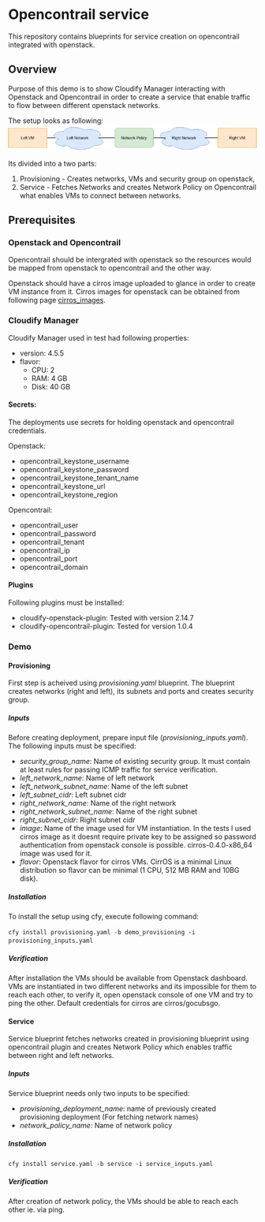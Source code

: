 # Opencontrail service
This repository contains blueprints for service creation on opencontrail integrated with openstack.

## Overview
Purpose of this demo is to show Cloudify Manager interacting with Openstack and Opencontrail
in order to create a service that enable traffic to flow between different openstack networks.

The setup looks as following:\
![setup](opencontrail%20demo.png)

Its divided into a two parts:
1. Provisioning - Creates networks, VMs and security group on openstack,
2. Service - Fetches Networks and creates Network Policy on Opencontrail what enables VMs to connect between networks.

## Prerequisites

### Openstack and Opencontrail
Opencontrail should be intergrated with openstack so the resources would be mapped from openstack to opencontrail
and the other way.

Openstack should have a cirros image uploaded to glance in order to create VM instance from it.
Cirros images for openstack can be obtained from following page [cirros_images](http://download.cirros-cloud.net/).

### Cloudify Manager
Cloudify Manager used in test had following properties:
- version:  4.5.5
- flavor:
    - CPU: 2
    - RAM: 4 GB
    - Disk: 40 GB

#### Secrets:
The deployments use secrets for holding openstack and opencontrail credentials.

Openstack:
- opencontrail_keystone_username
- opencontrail_keystone_password
- opencontrail_keystone_tenant_name
- opencontrail_keystone_url
- opencontrail_keystone_region

Opencontrail:
- opencontrail_user
- opencontrail_password
- opencontrail_tenant
- opencontrail_ip
- opencontrail_port
- opencontrail_domain

#### Plugins
Following plugins must be installed:
- cloudify-openstack-plugin: Tested with version 2.14.7
- cloudify-opencontrail-plugin: Tested for version 1.0.4


### Demo

#### Provisioning
First step is acheived using *provisioning.yaml* blueprint.
The blueprint creates networks (right and left), its subnets and ports and creates security group.

##### Inputs
Before creating deployment, prepare input file (*provisioning_inputs.yaml*). The following inputs must be specified:
- *security_group_name*: Name of existing security group. It must contain at least rules for passing ICMP traffic for service verification.
- *left_network_name*: Name of left network
- *left_network_subnet_name*: Name of the left subnet
- *left_subnet_cidr*: Left subnet cidr
- *right_network_name*: Name of the right network
- *right_network_subnet_name*: Name of the right subnet
- *right_subnet_cidr*: Right subnet cidr
- *image*: Name of the image used for VM instantiation.
In the tests I used cirros image as it doesnt require private key to be assigned so password authentication from openstack console is possible.
cirros-0.4.0-x86_64 image was used for it.
- *flavor*: Openstack flavor for cirros VMs.
CirrOS is a minimal Linux distribution so flavor can be minimal (1 CPU, 512 MB RAM and 10BG disk).

##### Installation
To install the setup using cfy, execute following command:

``cfy install provisioning.yaml -b demo_provisioning -i provisioning_inputs.yaml``

##### Verification

After installation the VMs should be available from Openstack dashboard.
VMs are instantiated in two different networks and its impossible for them to reach each other, to verify it, open openstack console of one VM and try to ping the other.
Default credentials for cirros are cirros/gocubsgo.

#### Service
Service blueprint fetches networks created in provisioning blueprint using opencontrail plugin and creates Network Policy which enables traffic between right and left networks.

##### Inputs
Service blueprint needs only two inputs to be specified:
- *provisioning_deployment_name*: name of previously created provisioning deployment (For fetching network names)
- *network_policy_name*: Name of network policy

##### Installation  
``cfy install service.yaml -b service -i service_inputs.yaml``

##### Verification

After creation of network policy, the VMs should be able to reach each other ie. via ping.
